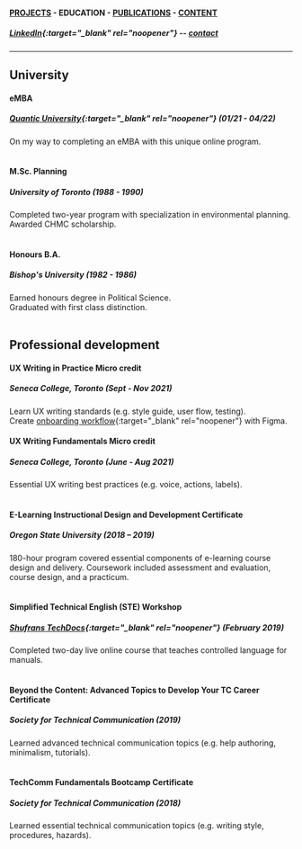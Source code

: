 #### [PROJECTS](https://writingteacher.github.io/rob-whyte) - EDUCATION - [PUBLICATIONS](https://writingteacher.github.io/rob-whyte/publications) - [CONTENT](https://writingteacher.github.io/rob-whyte/content)   

##### [LinkedIn](https://www.linkedin.com/in/robwhyte/){:target="_blank" rel="noopener"} -- <a href="mailto:robbusan@yahoo.com">contact</a>   

***     
  
## University  

#### eMBA
##### [Quantic University](https://quantic.edu/){:target="_blank" rel="noopener"} (01/21 - 04/22)    
On my way to completing an eMBA with this unique online program.  
<br />   
         
#### M.Sc. Planning
##### University of Toronto (1988 - 1990)   
Completed two-year program with specialization in environmental planning.
Awarded CHMC scholarship.   
<br />   
                  
#### Honours B.A.
##### Bishop's University (1982 - 1986)  
Earned honours degree in Political Science.  
Graduated with first class distinction.   
   <br />   
   
   
## Professional development

#### UX Writing in Practice Micro credit
##### Seneca College, Toronto (Sept - Nov 2021)  
Learn UX writing standards (e.g. style guide, user flow, testing).  
Create [onboarding workflow](rob-whyte-figma-onboarding.pdf){:target="_blank" rel="noopener"} with Figma.
<br />   
             
#### UX Writing Fundamentals Micro credit
##### Seneca College, Toronto (June - Aug 2021)   
Essential UX writing best practices (e.g. voice, actions, labels).  
<br />   
         
#### E-Learning Instructional Design and Development Certificate
##### Oregon State University (2018 – 2019)  
180-hour program covered essential components of e-learning course design and delivery. 
Coursework included assessment and evaluation, course design, and a practicum.     
<br />   
         
#### Simplified Technical English (STE) Workshop
##### [Shufrans TechDocs](https://www.shufrans-techdocs.com/){:target="_blank" rel="noopener"} (February 2019)    
Completed two-day live online course that teaches controlled language for manuals.       
<br />   
         
#### Beyond the Content: Advanced Topics to Develop Your TC Career Certificate
##### Society for Technical Communication (2019)    
Learned advanced technical communication topics (e.g. help authoring, minimalism, tutorials).  
<br />   
           
#### TechComm Fundamentals Bootcamp Certificate
##### Society for Technical Communication (2018)  
Learned essential technical communication topics (e.g. writing style, procedures, hazards).
